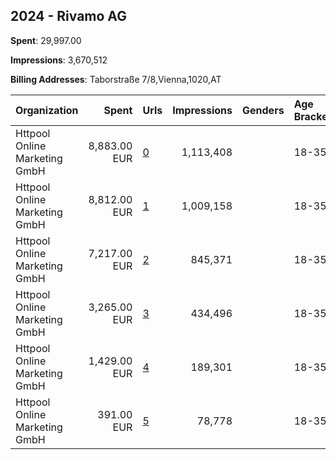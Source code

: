 ## 2024 - Rivamo AG 
**Spent**: 29,997.00

**Impressions**: 3,670,512

**Billing Addresses**: Taborstraße 7/8,Vienna,1020,AT

|Organization|Spent|Urls|Impressions|Genders|Age Brackets|Country Codes|
|:---|---:|:---|---:|:---|:---|:---|
|Httpool Online Marketing GmbH|8,883.00 EUR|[0](https://www.snap.com/political-ads/asset/1d75c9d381bcfe67164598719a18b3393831308226fa6b3abcf02e70a2be2095?mediaType=jpeg)|1,113,408||18-35|switzerland|
|Httpool Online Marketing GmbH|8,812.00 EUR|[1](https://www.snap.com/political-ads/asset/bb48901dc00363d86ab6ba4e8f7e31cd7158f9963bbeed015e02f82487ac183a?mediaType=jpeg)|1,009,158||18-35|switzerland|
|Httpool Online Marketing GmbH|7,217.00 EUR|[2](https://www.snap.com/political-ads/asset/ccc5c98fbcaaed68075367f3a842a4cb1eed8e8a479d135a5e03926be6414f80?mediaType=jpeg)|845,371||18-35|switzerland|
|Httpool Online Marketing GmbH|3,265.00 EUR|[3](https://www.snap.com/political-ads/asset/aa6a136c3bfcf2ca4ba2ced61fbcbdf59cc2cc6cd42f96a776b61a11a86b4446?mediaType=jpeg)|434,496||18-35|switzerland|
|Httpool Online Marketing GmbH|1,429.00 EUR|[4](https://www.snap.com/political-ads/asset/ddfa5dd8afd245ad99b720b827bcfdebbd0a65a846abc9f30879aadb5fa67b18?mediaType=jpeg)|189,301||18-35|switzerland|
|Httpool Online Marketing GmbH|391.00 EUR|[5](https://www.snap.com/political-ads/asset/4969c7cc0794842f90a4b834bd8dc01b6af364b159bade1f3dbe7318cdc57236?mediaType=jpeg)|78,778||18-35|switzerland|
